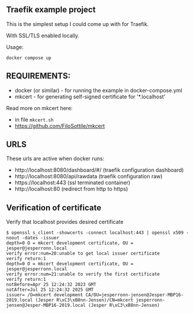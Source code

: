## Traefik example project


This is the simplest setup I could come up with for Traefik. 

With SSL/TLS enabled locally.

Usage:

```
docker compose up
```


## REQUIREMENTS: 

* docker (or similar) - for running the example in docker-compose.yml
* mkcert - for generating self-signed certificate for '*.localhost'

Read more on mkcert here:

* in file `mkcert.sh`
* https://github.com/FiloSottile/mkcert


## URLS

These urls are active when docker runs:

* http://localhost:8080/dashboard/#/ (traefik configuration dashboard)
* http://localhost:8080/api/rawdata (traefik configuration raw)
* https://localhost:443 (ssl terminated container)
* http://localhost:80 (redirect from http to https)


## Verification of certificate

Verify that localhost provides desired certificate

```
$ openssl s_client -showcerts -connect localhost:443 | openssl x509 -noout -dates -issuer
depth=0 O = mkcert development certificate, OU = jesper@jesperronn.local
verify error:num=20:unable to get local issuer certificate
verify return:1
depth=0 O = mkcert development certificate, OU = jesper@jesperronn.local
verify error:num=21:unable to verify the first certificate
verify return:1
notBefore=Apr 25 12:24:32 2023 GMT
notAfter=Jul 25 12:24:32 2025 GMT
issuer= /O=mkcert development CA/OU=jesperronn-jensen@Jesper-MBP16-2019.local (Jesper R\xC3\xB8nn-Jensen)/CN=mkcert jesperronn-jensen@Jesper-MBP16-2019.local (Jesper R\xC3\xB8nn-Jensen)

```